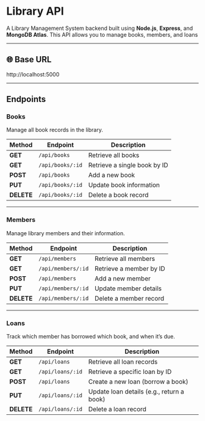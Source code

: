 # Library API

A Library Management System backend built using **Node.js**, **Express**, and **MongoDB Atlas**.
This API allows you to manage books, members, and loans

---

## 🌐 Base URL
http://localhost:5000

---

##  Endpoints

###  Books
Manage all book records in the library.

| Method | Endpoint        | Description              |
|--------|----------------|--------------------------|
| **GET**    | `/api/books`      | Retrieve all books           |
| **GET**    | `/api/books/:id`  | Retrieve a single book by ID |
| **POST**   | `/api/books`      | Add a new book               |
| **PUT**    | `/api/books/:id`  | Update book information      |
| **DELETE** | `/api/books/:id`  | Delete a book record         |

---

### Members
Manage library members and their information.

| Method | Endpoint          | Description              |
|--------|-------------------|--------------------------|
| **GET**    | `/api/members`     | Retrieve all members         |
| **GET**    | `/api/members/:id` | Retrieve a member by ID      |
| **POST**   | `/api/members`     | Add a new member             |
| **PUT**    | `/api/members/:id` | Update member details        |
| **DELETE** | `/api/members/:id` | Delete a member record       |

---

### Loans
Track which member has borrowed which book, and when it’s due.

| Method | Endpoint         | Description                 |
|--------|------------------|------------------------------|
| **GET**    | `/api/loans`      | Retrieve all loan records        |
| **GET**    | `/api/loans/:id`  | Retrieve a specific loan by ID   |
| **POST**   | `/api/loans`      | Create a new loan (borrow a book) |
| **PUT**    | `/api/loans/:id`  | Update loan details (e.g., return a book) |
| **DELETE** | `/api/loans/:id`  | Delete a loan record             |